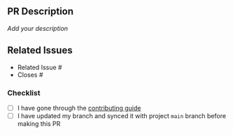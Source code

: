 ## PR Description

_Add your description_

## Related Issues

- Related Issue #
- Closes #

### Checklist

- [ ] I have gone through the [contributing guide](../CONTRIBUTING.md)
- [ ] I have updated my branch and synced it with project `main` branch before making this PR